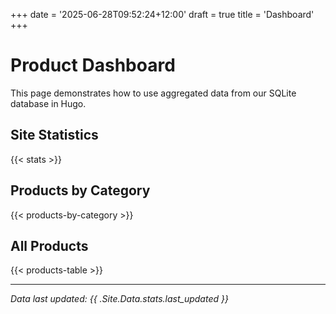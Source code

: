 +++
date = '2025-06-28T09:52:24+12:00'
draft = true
title = 'Dashboard'
+++

# Product Dashboard

This page demonstrates how to use aggregated data from our SQLite database in Hugo.

## Site Statistics

{{< stats >}}

## Products by Category

{{< products-by-category >}}

## All Products

{{< products-table >}}

---

*Data last updated: {{ .Site.Data.stats.last_updated }}*
